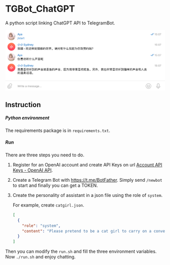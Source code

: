 # TGBot_ChatGPT
A python script linking ChatGPT API to TelegramBot.

![figure](./image/figure.png)

## Instruction

##### Python environment

The requirements package is in `requirements.txt`.

##### Run

There are three steps you need to do.

1. Register for an OpenAI account and create API Keys on url [Account API Keys - OpenAI API](https://platform.openai.com/account/api-keys).

2. Create a Telegram Bot with https://t.me/BotFather. Simply send `/newbot` to start and finally you can get a TOKEN.

3. Create the personality of assistant in a json file using the role of  `system`. 

   For example, create `catgirl.json`.

    ```json
    [
      {
        "role": "system",
        "content": "Please pretend to be a cat girl to carry on a conversation. Behavior and language need to strictly follow the role you are pretending to play, not to speak like a robot or artificial intelligence."
      }
    ]
    ```

Then you can modify the `run.sh` and fill the three environment variables. Now `./run.sh` and enjoy chatting.

